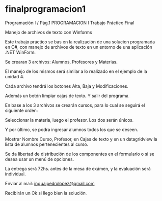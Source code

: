 # finalprogramacion1

Programación I / Pág.1
PROGRAMACION I
Trabajo Práctico Final

Manejo de archivos de texto con Winforms

Este trabajo práctico se bas en la realización de una solucion programada en C#, con manejo
de archivos de texto en un entorno de una aplicación .NET WinForm.

Se crearan 3 archivos: Alumnos, Profesores y Materias.

El manejo de los mismos será similar a lo realizado en el ejemplo de la unidad 4.

Cada archivo tendrá los botones Alta, Baja y Modificaciones.

Además un botón limpiar cajas de texto. Y salir del programa.

En base a los 3 archivos se crearán cursos, para lo cual se seguirá el siguiente orden:

Seleccionar la materia, luego el profesor. Los dos serán únicos.

Y por último, se podra ingresar alumnos todos los que se deseen.

Mostrar Nombre Curso, Profesor, en Cajas de texto y en un datagridview la lista de alumnos
pertenecientes al curso.

Se da libertad de distribución de los componentes en el formulario o si se desea usar un menú
de opciones.

La entrega será 72hs. antes de la mesa de exámen, y la evaluación será individual.

Enviar al mail: inguaipedrolopez@gmail.com

Recibirán un Ok si llego bien la solución.
